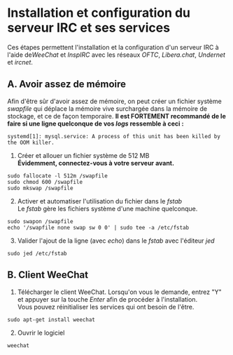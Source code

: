 # Installation et configuration du serveur IRC et ses services
Ces étapes permettent l'installation et la configuration d'un serveur IRC à l'aide de*WeeChat* et *InspIRC* avec les 
réseaux *OFTC*, *Libera.chat*, *Undernet* et *ircnet*.

## A. Avoir assez de mémoire
Afin d'être sûr d'avoir assez de mémoire, on peut créer un fichier système *swapfile* qui déplace la mémoire vive
surchargée dans la mémoire de stockage, et ce de façon temporaire. **Il est FORTEMENT recommandé de le faire si 
une ligne quelconque de vos *logs* ressemble à ceci :**
```
systemd[1]: mysql.service: A process of this unit has been killed by the OOM killer.
```
1. Créer et allouer un fichier système de 512 MB<br>**Évidemment, connectez-vous à votre serveur avant.**</br>
```
sudo fallocate -l 512m /swapfile
sudo chmod 600 /swapfile
sudo mkswap /swapfile
```
2. Activer et automatiser l'utilisation du fichier dans le *fstab*<br>Le *fstab* gère les fichiers système d'une
machine quelconque.</br>
```
sudo swapon /swapfile
echo '/swapfile none swap sw 0 0' | sudo tee -a /etc/fstab
```
3. Valider l'ajout de la ligne (avec *echo*) dans le *fstab* avec l'éditeur *jed*
```
sudo jed /etc/fstab
```

## B. Client WeeChat
1. Télécharger le client WeeChat. Lorsqu'on vous le demande, entrez "Y" et appuyer sur la touche *Enter* afin de procéder à l'installation.<br>Vous pouvez
réinitialiser les services qui ont besoin de l'être.</br>
```
sudo apt-get install weechat
```
2. Ouvrir le logiciel
```
weechat
```
